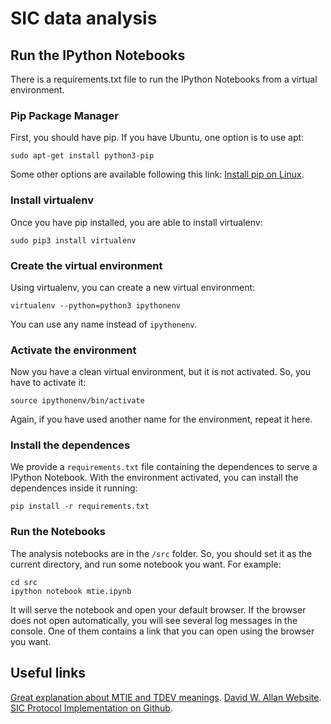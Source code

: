 # SIC data analysis

## Run the IPython Notebooks

There is a requirements.txt file to run the IPython Notebooks from a virtual environment.

### Pip Package Manager
First, you should have pip. If you have Ubuntu, one option is to use apt:

```
sudo apt-get install python3-pip
```

Some other options are available following this link:
[Install pip on Linux](https://packaging.python.org/guides/installing-using-linux-tools/).

### Install virtualenv
Once you have pip installed, you are able to install virtualenv:

```
sudo pip3 install virtualenv 
```

### Create the virtual environment
Using virtualenv, you can create a new virtual environment:

```
virtualenv --python=python3 ipythonenv
```

You can use any name instead of ```ipythonenv```.


### Activate the environment
Now you have a clean virtual environment, but it is not activated. So, you have to activate it:

```
source ipythonenv/bin/activate
```

Again, if you have used another name for the environment, repeat it here.


### Install the dependences
We provide a ```requirements.txt``` file containing the dependences to serve a IPython Notebook. With the environment activated, you can install the dependences inside it running:

```
pip install -r requirements.txt
```

### Run the Notebooks
The analysis notebooks are in the ```/src``` folder. So, you should set it as the current directory, and run some notebook you want. For example:

```
cd src
ipython notebook mtie.ipynb
```

It will serve the notebook and open your default browser.
If the browser does not open automatically, you will see several log messages in the console. One of them contains a link that you can open using the browser you want.

## Useful links
[Great explanation about MTIE and TDEV meanings](http://users.rcn.com/wpacino/jitwtutr/jitwtutr.htm).
[David W. Allan Website](http://www.allanstime.com/).
[SIC Protocol Implementation on Github](https://github.com/CoNexDat/SIC).
